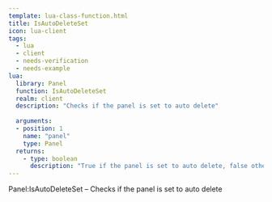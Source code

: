 ```yaml
---
template: lua-class-function.html
title: IsAutoDeleteSet
icon: lua-client
tags:
  - lua
  - client
  - needs-verification
  - needs-example
lua:
  library: Panel
  function: IsAutoDeleteSet
  realm: client
  description: "Checks if the panel is set to auto delete"
  
  arguments:
  - position: 1
    name: "panel"
    type: Panel
  returns:
    - type: boolean
      description: "True if the panel is set to auto delete, false otherwise"
---
```


<div class="lua__search__keywords">
Panel:IsAutoDeleteSet &#x2013; Checks if the panel is set to auto delete
</div>
